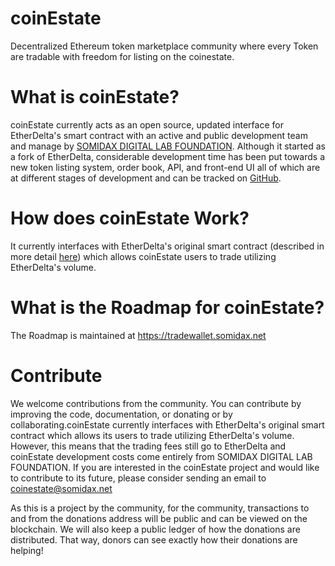 
# coinEstate

Decentralized Ethereum token marketplace community where every Token are tradable with freedom for listing on the coinestate.


# What is coinEstate?
coinEstate currently acts as an open source, updated interface for EtherDelta's smart contract with an active and public development team and manage by [SOMIDAX DIGITAL LAB FOUNDATION](https://somidax.net/).  Although it started as a fork of EtherDelta, considerable development time has been put towards a new token listing system, order book, API, and front-end UI all of which are at different stages of development and can be tracked on [GitHub](https://github.com/somidax/coinEstate/). 


# How does coinEstate Work?
It currently interfaces with EtherDelta's original smart contract (described in more detail [here](https://www.reddit.com/r/EtherDelta/comments/6kdiyl/smart_contract_overview/)) which allows coinEstate users to trade utilizing EtherDelta's volume.


# What is the Roadmap for coinEstate?
The Roadmap is maintained at https://tradewallet.somidax.net  


# Contribute
We welcome contributions from the community. You can contribute by improving the code, documentation, or donating or by collaborating.coinEstate currently interfaces with EtherDelta's original smart contract which allows its users to trade utilizing EtherDelta's volume. However, this means that the trading fees still go to EtherDelta and coinEstate development costs come entirely from SOMIDAX DIGITAL LAB FOUNDATION. If you are interested in the coinEstate project and would like to contribute to its future, please consider sending an email to coinestate@somidax.net

As this is a project by the community, for the community, transactions to and from the donations address will be public and can be viewed on the blockchain. We will also keep a public ledger of how the donations are distributed. That way, donors can see exactly how their donations are helping!
